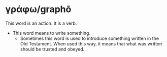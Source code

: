 # γράφω/graphō 
This word is an action. It is a verb.

* This word means to write something.
    * Sometimes this word is used to introduce something written in the Old Testament.  When used this way, it means that what was written should be trusted and obeyed.
